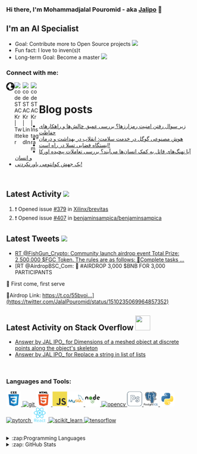 ### Hi there, I'm Mohammadjalal Pouromid - aka [Jalipo][website] 👋
## I'm an AI Specialist

 
- Goal: Contribute more to Open Source projects <img src="https://media.giphy.com/media/WUlplcMpOCEmTGBtBW/giphy.gif" width="30">
- Fun fact: I love to inven(s)t
- Long-term Goal: Become a master <img src="https://media.giphy.com/media/BMyEGC1ZzwS6W2cc5n/giphy.gif"  width="30" >

### Connect with me:

[<img align="left" alt="codeSTACKr.com" width="22px" src="https://raw.githubusercontent.com/iconic/open-iconic/master/svg/globe.svg" />][website]
[<img align="left" alt="codeSTACKr | Twitter" width="22px" src="https://cdn.jsdelivr.net/npm/simple-icons@v3/icons/twitter.svg" />][twitter]
[<img align="left" alt="codeSTACKr | LinkedIn" width="22px" src="https://cdn.jsdelivr.net/npm/simple-icons@v3/icons/linkedin.svg" />][linkedin]
[<img align="left" alt="codeSTACKr | Instagram" width="22px" src="https://cdn.jsdelivr.net/npm/simple-icons@v3/icons/instagram.svg" />][instagram]

<br />

# Blog posts
<!-- BLOG-POST-LIST:START -->
- [زیر سوال رفتن امنیت رمزارزها؟ بررسی عمیق چالش‌ها و راهکارهای حفاظت](https://cyberuni.ir/blog/%D8%B2%DB%8C%D8%B1-%D8%B3%D9%88%D8%A7%D9%84-%D8%B1%D9%81%D8%AA%D9%86-%D8%A7%D9%85%D9%86%DB%8C%D8%AA-%D8%B1%D9%85%D8%B2%D8%A7%D8%B1%D8%B2%D9%87%D8%A7-%D8%A8%D8%B1%D8%B1%D8%B3%DB%8C-%D8%B9%D9%85%DB%8C%D9%82-%DA%86%D8%A7%D9%84%D8%B4%D9%87%D8%A7-%D9%88-%D8%B1%D8%A7%D9%87%DA%A9%D8%A7%D8%B1%D9%87%D8%A7%DB%8C-%D8%AD%D9%81%D8%A7%D8%B8%D8%AA/)
- [هوش مصنوعی گوگل در خدمت سلامت: انقلاب در بهداشت و درمان](https://cyberuni.ir/blog/%D9%87%D9%88%D8%B4-%D9%85%D8%B5%D9%86%D9%88%D8%B9%DB%8C-%DA%AF%D9%88%DA%AF%D9%84-%D8%AF%D8%B1-%D8%AE%D8%AF%D9%85%D8%AA-%D8%B3%D9%84%D8%A7%D9%85%D8%AA-%D8%A7%D9%86%D9%82%D9%84%D8%A7%D8%A8-%D8%AF%D8%B1-%D8%A8%D9%87%D8%AF%D8%A7%D8%B4%D8%AA-%D9%88-%D8%AF%D8%B1%D9%85%D8%A7%D9%86/)
- [ایستگاه فضایی تسلا در راه است!](https://cyberuni.ir/blog/%D8%A7%DB%8C%D8%B3%D8%AA%DA%AF%D8%A7%D9%87-%D9%81%D8%B6%D8%A7%DB%8C%DB%8C-%D8%AA%D8%B3%D9%84%D8%A7-%D8%AF%D8%B1-%D8%B1%D8%A7%D9%87-%D8%A7%D8%B3%D8%AA/)
- [آیا نهنگ‌های قاتل به کمک انسان‌ها می‌آیند؟ بررسی تعاملات پیچیده اورکا و انسان](https://cyberuni.ir/blog/%D8%A2%DB%8C%D8%A7-%D9%86%D9%87%D9%86%DA%AF%D9%87%D8%A7%DB%8C-%D9%82%D8%A7%D8%AA%D9%84-%D8%A8%D9%87-%DA%A9%D9%85%DA%A9-%D8%A7%D9%86%D8%B3%D8%A7%D9%86%D9%87%D8%A7-%D9%85%DB%8C%D8%A2%DB%8C%D9%86%D8%AF-%D8%A8%D8%B1%D8%B1%D8%B3%DB%8C-%D8%AA%D8%B9%D8%A7%D9%85%D9%84%D8%A7%D8%AA-%D9%BE%DB%8C%DA%86%DB%8C%D8%AF%D9%87-%D8%A7%D9%88%D8%B1%DA%A9%D8%A7-%D9%88-%D8%A7%D9%86%D8%B3%D8%A7%D9%86/)
- [یک جهش کوانتومی باورنکردنی!](https://cyberuni.ir/blog/%DB%8C%DA%A9-%D8%AC%D9%87%D8%B4-%DA%A9%D9%88%D8%A7%D9%86%D8%AA%D9%88%D9%85%DB%8C-%D8%A8%D8%A7%D9%88%D8%B1%D9%86%DA%A9%D8%B1%D8%AF%D9%86%DB%8C/)
<!-- BLOG-POST-LIST:END -->


<br/>

## Latest Activity <img src="https://raw.githubusercontent.com/innng/innng/master/assets/kyubey.gif" width="80"> 
<!--START_SECTION:activity-->
1. ❗️ Opened issue [#379](https://github.com/Xilinx/brevitas/issues/379) in [Xilinx/brevitas](https://github.com/Xilinx/brevitas)
2. ❗️ Opened issue [#407](https://github.com/benjaminsampica/benjaminsampica/issues/407) in [benjaminsampica/benjaminsampica](https://github.com/benjaminsampica/benjaminsampica)
<!--END_SECTION:activity-->


## Latest Tweets <img src="https://media.giphy.com/media/26BRxIdjE82KNmVJm/giphy.gif" width="30"> 

<!-- TWITTER:START -->
- [RT @FishGun_Crypto: Community launch airdrop event
Total Prize: 2,500,000 $FGC Token. The rules are as follows:
🐡Complete tasks ...](https://twitter.com/JalalPouromid/status/1510434904487743493)
- [RT @AirdropBSC_Com: 🎁 #AIRDROP 3,000 $BNB FOR 3,000 PARTICIPANTS 

🎁 First come, first serve

🔗Airdrop Link: https://t.co/55bvoi...](https://twitter.com/JalalPouromid/status/1510235069964857352)
<!-- TWITTER:END -->

## Latest Activity on Stack Overflow  <img src="https://media.giphy.com/media/ule4vhcY1xEKQ/giphy.gif" height="40" width = '40'> 

<!-- STACKOVERFLOW:START -->
- [Answer by JAL IPO_ for Dimensions of a meshed object at discrete points along the object&#39;s skeleton](https://stackoverflow.com/questions/79000040/dimensions-of-a-meshed-object-at-discrete-points-along-the-objects-skeleton/79051975#79051975)
- [Answer by JAL IPO_ for Replace a string in list of lists](https://stackoverflow.com/questions/13781828/replace-a-string-in-list-of-lists/75055822#75055822)
<!-- STACKOVERFLOW:END -->

<br/>

  <h3 align="left">Languages and Tools:</h3>
<p align="left"> <a href="https://www.w3schools.com/css/" target="_blank"> <img src="https://raw.githubusercontent.com/devicons/devicon/master/icons/css3/css3-original-wordmark.svg" alt="css3" width="40" height="40"/> </a> <a href="https://git-scm.com/" target="_blank"> <img src="https://www.vectorlogo.zone/logos/git-scm/git-scm-icon.svg" alt="git" width="40" height="40"/> </a> <a href="https://www.w3.org/html/" target="_blank"> <img src="https://raw.githubusercontent.com/devicons/devicon/master/icons/html5/html5-original-wordmark.svg" alt="html5" width="40" height="40"/> </a> <a href="https://developer.mozilla.org/en-US/docs/Web/JavaScript" target="_blank"> <img src="https://raw.githubusercontent.com/devicons/devicon/master/icons/javascript/javascript-original.svg" alt="javascript" width="40" height="40"/> </a> <a href="https://www.mysql.com/" target="_blank"> <img src="https://raw.githubusercontent.com/devicons/devicon/master/icons/mysql/mysql-original-wordmark.svg" alt="mysql" width="40" height="40"/> </a> <a href="https://nodejs.org" target="_blank"> <img src="https://raw.githubusercontent.com/devicons/devicon/master/icons/nodejs/nodejs-original-wordmark.svg" alt="nodejs" width="40" height="40"/> </a> <a href="https://opencv.org/" target="_blank"> <img src="https://www.vectorlogo.zone/logos/opencv/opencv-icon.svg" alt="opencv" width="40" height="40"/> </a> <a href="https://www.photoshop.com/en" target="_blank"> <img src="https://raw.githubusercontent.com/devicons/devicon/master/icons/photoshop/photoshop-line.svg" alt="photoshop" width="40" height="40"/> </a> <a href="https://www.postgresql.org" target="_blank"> <img src="https://raw.githubusercontent.com/devicons/devicon/master/icons/postgresql/postgresql-original-wordmark.svg" alt="postgresql" width="40" height="40"/> </a> <a href="https://www.python.org" target="_blank"> <img src="https://raw.githubusercontent.com/devicons/devicon/master/icons/python/python-original.svg" alt="python" width="40" height="40"/> </a> <a href="https://pytorch.org/" target="_blank"> <img src="https://www.vectorlogo.zone/logos/pytorch/pytorch-icon.svg" alt="pytorch" width="40" height="40"/> </a> <a href="https://reactjs.org/" target="_blank"> <img src="https://raw.githubusercontent.com/devicons/devicon/master/icons/react/react-original-wordmark.svg" alt="react" width="40" height="40"/> </a> <a href="https://scikit-learn.org/" target="_blank"> <img src="https://upload.wikimedia.org/wikipedia/commons/0/05/Scikit_learn_logo_small.svg" alt="scikit_learn" width="40" height="40"/> </a> <a href="https://www.tensorflow.org" target="_blank"> <img src="https://www.vectorlogo.zone/logos/tensorflow/tensorflow-icon.svg" alt="tensorflow" width="40" height="40"/> </a> </p>

<br/>



<details>
  <summary>:zap:Programming Languages</summary>

  [![Top Langs](https://github-readme-stats.vercel.app/api/top-langs/?username=iamjalipo)](https://github.com/anuraghazra/github-readme-stats)

</details>

<details>
  <summary>:zap: GitHub Stats</summary>

  <img align="left" alt="jalipo" src="https://github-readme-stats.codestackr.vercel.app/api?username=iamjalipo&theme=vue&show_icons=true&hide_border=true" />

</details>




[website]: https://iamjalipo.github.io/
[twitter]: https://twitter.com/JalalPouromid
[instagram]: https://www.instagram.com/jalipo_/
[linkedin]: https://www.linkedin.com/in/mohammadjalal-pouromid-9568901b0

